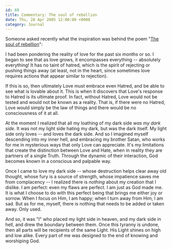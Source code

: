 ```yaml
---
id: 69
title: Commentary: The soul of rebellion
date: Thu, 28 Apr 2005 12:00:00 +0000
category: Journal
---
```


Someone asked recently what the inspiration was behind the poem
"[The soul of rebellion](soul.of.rebellion)":

I had been pondering the reality of love for the past six months or so.
I began to see that as love grows, it encompasses everything --
absolutely everything!  It has no taint of hatred, which is the spirit
of rejecting or pushing things away (at least, not in the heart, since
sometimes love requires actions that appear similar to rejection).

If this is so, then ultimately Love must embrace even Hatred, and be
able to see what is lovable about it.  This is when it discovers that
Love's response to Hatred is its ultimate proof.  In fact, without
Hatred, Love would not be tested and would not be known as a reality.
That is, if there were no Hatred, Love would simply be the law of things
and there would be no consciousness of it at all.

At the moment I realized that all my loathing of my dark side *was my
dark side*.  It was not my light side hating my dark, but was the dark
itself.  My light side only loves -- and loves the dark side.  And so I
imagined myself descending into my inner hell, and embracing my brother
Satan, who works for me in mysterious ways that only Love can
appreciate.  It's my limitations that create the distinction between
Love and Hate, when in reality they are partners of a single Truth.
Through the dynamic of their interaction, God becomes known in a
conscious and palpable way.

Once I came to love my dark side -- whose destruction helps clear away
old thought, whose fury is a source of strength, whose impatience saves
me from complacency -- I realized there is *nothing* about my creation
that I dislike.  I am perfect: even my flaws are perfect.  I am just as
God made me.  It is what I choose to do with this perfect being that
brings me either joy or sorrow.  When I focus on Him, I am happy; when I
turn away from Him, I am sad.  But as for me, myself, there is nothing
that needs to be added or taken away.  Only used.

And so, it was "I" who placed my light side in heaven, and my dark side
in hell, and drew the boundary between them.  Once this tyranny is
undone, then all parts will be recipients of the same Light.  His Light
shines on high and low alike.  Every part of me was designed to the end
of knowing and worshiping God.


